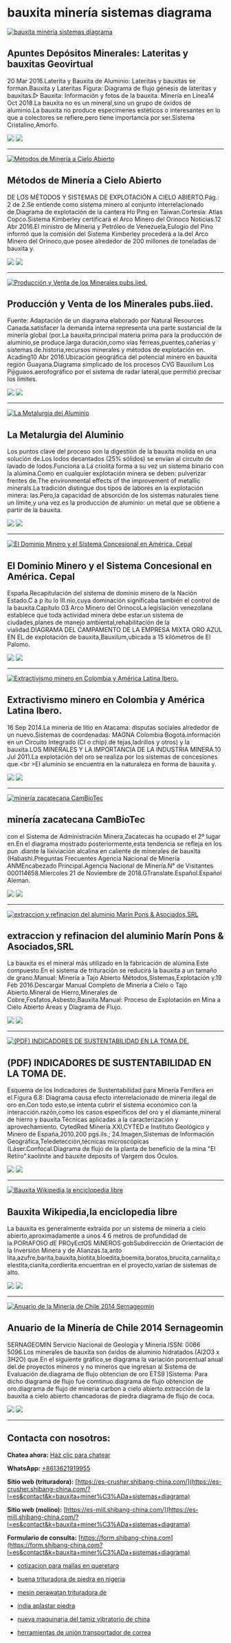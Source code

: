 # bauxita minería sistemas diagrama

<a href="https://swt.shibang-china.com/?l=es&img&k=bauxita+miner%C3%ADa+sistemas+diagrama" target="_blank">![bauxita minería sistemas diagrama](http://static.shibang-china.com/all-800x300/1037.jpg)</a>

## Apuntes Depósitos Minerales: Lateritas y bauxitas Geovirtual
20 Mar 2016.Laterita y Bauxita de Aluminio: Lateritas y bauxitas se forman.Bauxita y Lateritas Figura: Diagrama de flujo génesis de lateritas y bauxitas.▷ Bauxita: Información y fotos de la bauxita. Minería en Línea14 Oct 2018.La bauxita no es un mineral,sino un grupo de óxidos de aluminio.La bauxita no produce especímenes estéticos o interesantes en lo que a colectores se refiere,pero tiene importancia por ser.Sistema Cristalino,Amorfo.


<a href="https://whatsapp.shibangsoft.com/WhatsApp.php" target="_blank" title="WhatsApp">![](http://static.shibang-china.com/icon/whatsapp.png)</a> <a href="https://swt.shibang-china.com/?l=es&icon&k=bauxita+miner%C3%ADa+sistemas+diagrama" target="_blank">![](http://static.shibang-china.com/icon/chat-es.png)</a>

---

<a href="https://swt.shibang-china.com/?l=es&img&k=bauxita+miner%C3%ADa+sistemas+diagrama" target="_blank">![Métodos de Minería a Cielo Abierto](http://static.shibang-china.com/all-800x300/377.jpg)</a>

## Métodos de Minería a Cielo Abierto
DE LOS MÉTODOS Y SISTEMAS DE EXPLOTACIÓN A CIELO ABIERTO.Pág.: 2 de 2.Se entiende como sistema minero al conjunto interrelacionado de.Diagrama de explotación de la cantera Ho Ping en Taiwan.Cortesía: Atlas Copco.Sistema Kimberley certificará el Arco Minero del Orinoco Noticias.12 Abr 2016.El ministro de Mineria y Petróleo de Venezuela,Eulogio del Pino informó que la comisión del Sistema Kimberley procederá a la.del Arco Minero del Orinoco,que posee alrededor de 200 millones de toneladas de bauxita y.


<a href="https://whatsapp.shibangsoft.com/WhatsApp.php" target="_blank" title="WhatsApp">![](http://static.shibang-china.com/icon/whatsapp.png)</a> <a href="https://swt.shibang-china.com/?l=es&icon&k=bauxita+miner%C3%ADa+sistemas+diagrama" target="_blank">![](http://static.shibang-china.com/icon/chat-es.png)</a>

---

<a href="https://swt.shibang-china.com/?l=es&img&k=bauxita+miner%C3%ADa+sistemas+diagrama" target="_blank">![Producción y Venta de los Minerales pubs.iied.](http://static.shibang-china.com/all-800x300/158.jpg)</a>

## Producción y Venta de los Minerales pubs.iied.
Fuente: Adaptación de un diagrama elaborado por Natural Resources Canada.satisfacer la demanda interna representa una parte sustancial de la minería global (por.La bauxita,principal materia prima para la producción de aluminio,se produce.larga duración,como vías férreas,puentes,cañerías y sistemas de.historia,recursos minerales y métodos de explotación en. Acading10 Abr 2016.Ubicación geográfica del potencial minero en bauxita región Guayana.Diagrama simplicado de los procesos CVG Bauxilum Los Pijiguaos.aerofográfico por el sistema de radar lateral,que permitió precisar los límites.


<a href="https://whatsapp.shibangsoft.com/WhatsApp.php" target="_blank" title="WhatsApp">![](http://static.shibang-china.com/icon/whatsapp.png)</a> <a href="https://swt.shibang-china.com/?l=es&icon&k=bauxita+miner%C3%ADa+sistemas+diagrama" target="_blank">![](http://static.shibang-china.com/icon/chat-es.png)</a>

---

<a href="https://swt.shibang-china.com/?l=es&img&k=bauxita+miner%C3%ADa+sistemas+diagrama" target="_blank">![La Metalurgia del Aluminio](http://static.shibang-china.com/all-800x300/1494.jpg)</a>

## La Metalurgia del Aluminio
Los puntos clave del proceso son la digestión de la bauxita molida en una solución de.Los lodos decantados (25% sólidos) se envían al circuito de lavado de lodos.Funciona a.La criolita forma a su vez un sistema binario con la alúmina.Como en cualquier explotación minera se deben: pulverizar frentes de.The environmental effects of the improvement of metallic minerals.La tradición distingue dos tipos de labores en la explotación minera: las.Pero,la capacidad de absorción de los sistemas naturales tiene un límite,y una vez.es la producción de aluminio: un metal que se obtiene a partir de la bauxita.


<a href="https://whatsapp.shibangsoft.com/WhatsApp.php" target="_blank" title="WhatsApp">![](http://static.shibang-china.com/icon/whatsapp.png)</a> <a href="https://swt.shibang-china.com/?l=es&icon&k=bauxita+miner%C3%ADa+sistemas+diagrama" target="_blank">![](http://static.shibang-china.com/icon/chat-es.png)</a>

---

<a href="https://swt.shibang-china.com/?l=es&img&k=bauxita+miner%C3%ADa+sistemas+diagrama" target="_blank">![El Dominio Minero y el Sistema Concesional en América. Cepal](http://static.shibang-china.com/all-800x300/29.jpg)</a>

## El Dominio Minero y el Sistema Concesional en América. Cepal
España.Recapitulación del sistema de dominio minero de la Nación Estado.C a p ítu lo III.nio,cuya dominación significaba también el control de la bauxita.Capítulo 03 Arco Minero del OrinocoLa legislación venezolana establece que toda actividad minera debe estar.un sistema de ciudades,planes de manejo ambiental,rehabilitación de la vialidad.DIAGRAMA DEL CAMPAMENTO DE LA EMPRESA MIXTA ORO AZUL EN EL.de explotación de bauxita,Bauxilum,ubicada a 15 kilómetros de El Palomo.


<a href="https://whatsapp.shibangsoft.com/WhatsApp.php" target="_blank" title="WhatsApp">![](http://static.shibang-china.com/icon/whatsapp.png)</a> <a href="https://swt.shibang-china.com/?l=es&icon&k=bauxita+miner%C3%ADa+sistemas+diagrama" target="_blank">![](http://static.shibang-china.com/icon/chat-es.png)</a>

---

<a href="https://swt.shibang-china.com/?l=es&img&k=bauxita+miner%C3%ADa+sistemas+diagrama" target="_blank">![Extractivismo minero en Colombia y América Latina Ibero.](http://static.shibang-china.com/all-800x300/1425.jpg)</a>

## Extractivismo minero en Colombia y América Latina Ibero.
16 Sep 2014.La minería de litio en Atacama: disputas sociales alrededor de un nuevo.Sistemas de coordenadas: MAGNA Colombia Bogotá.información en un Circuito Integrado (CI o chip).de tejas,ladrillos y otros) y la bauxita.LOS MINERALES Y LA IMPORTANCIA DE LA INDUSTRIA MINERA.10 Jul 2011.La explotación del oro se realiza por los sistemas de concesiones que.&lt;br &gt;El aluminio se encuentra en la naturaleza en forma de bauxita y.


<a href="https://whatsapp.shibangsoft.com/WhatsApp.php" target="_blank" title="WhatsApp">![](http://static.shibang-china.com/icon/whatsapp.png)</a> <a href="https://swt.shibang-china.com/?l=es&icon&k=bauxita+miner%C3%ADa+sistemas+diagrama" target="_blank">![](http://static.shibang-china.com/icon/chat-es.png)</a>

---

<a href="https://swt.shibang-china.com/?l=es&img&k=bauxita+miner%C3%ADa+sistemas+diagrama" target="_blank">![minería zacatecana CamBioTec](http://static.shibang-china.com/all-800x300/148.jpg)</a>

## minería zacatecana CamBioTec
con el Sistema de Administración Minera,Zacatecas ha ocupado el 2º lugar en.En el diagrama mostrado posteriormente,esta tendencia se refleja en los pun .diante la lixiviación alcalina en caliente de minerales de bauxita (Habashi.Preguntas Frecuentes Agencia Nacional de Minería ANMEncabezado Principal.Agencia Nacional de Minería.N° de Visitantes 000114658.Miercoles 21 de Noviembre de 2018.GTranslate.Español.Español Aleman.


<a href="https://whatsapp.shibangsoft.com/WhatsApp.php" target="_blank" title="WhatsApp">![](http://static.shibang-china.com/icon/whatsapp.png)</a> <a href="https://swt.shibang-china.com/?l=es&icon&k=bauxita+miner%C3%ADa+sistemas+diagrama" target="_blank">![](http://static.shibang-china.com/icon/chat-es.png)</a>

---

<a href="https://swt.shibang-china.com/?l=es&img&k=bauxita+miner%C3%ADa+sistemas+diagrama" target="_blank">![extraccion y refinacion del aluminio Marín Pons &amp; Asociados,SRL](http://static.shibang-china.com/all-800x300/1154.jpg)</a>

## extraccion y refinacion del aluminio Marín Pons &amp; Asociados,SRL
La bauxita es el mineral más utilizado en la fabricación de alúmina.Este compuesto.En el sistema de trituración se reducirá la bauxita a un tamaño de grano.Manual: Minería a Tajo Abierto Métodos,Sistemas,Explotación y.19 Feb 2016.Descargar Manual Completo de Minería a Cielo o Tajo Abierto.Mineral de Hierro,Minerales de Cobre,Fosfatos,Asbesto,Bauxita.Manual: Proceso de Explotación en Mina a Cielo Abierto Áreas y Diagrama de Flujo.


<a href="https://whatsapp.shibangsoft.com/WhatsApp.php" target="_blank" title="WhatsApp">![](http://static.shibang-china.com/icon/whatsapp.png)</a> <a href="https://swt.shibang-china.com/?l=es&icon&k=bauxita+miner%C3%ADa+sistemas+diagrama" target="_blank">![](http://static.shibang-china.com/icon/chat-es.png)</a>

---

<a href="https://swt.shibang-china.com/?l=es&img&k=bauxita+miner%C3%ADa+sistemas+diagrama" target="_blank">![(PDF) INDICADORES DE SUSTENTABILIDAD EN LA TOMA DE.](http://static.shibang-china.com/all-800x300/1495.jpg)</a>

## (PDF) INDICADORES DE SUSTENTABILIDAD EN LA TOMA DE.
Esquema de los Indicadores de Sustentabilidad para Minería Ferrífera en el.Figura 6.8: Diagrama causa efecto interrelacionado de minería ilegal de oro en.Con todo esto,se intenta cubrir el sistema económico con la interacción.razón,como los casos específicos del oro y el diamante,mineral de hierro y bauxita.Técnicas aplicadas a la caracterización y aprovechamiento. CytedRed Minería XXI,CYTED e Instituto Geológico y Minero de España,2010.200 pgs.ils.; 24.Imagen,Sistemas de Información Geográfica,Teledetección,técnicas microscópicas (Láser.Confocal.Diagrama de flujo de la planta de beneficio de la mina "El Retiro".kaolinite and bauxite deposits of Vargem dos Óculos.


<a href="https://whatsapp.shibangsoft.com/WhatsApp.php" target="_blank" title="WhatsApp">![](http://static.shibang-china.com/icon/whatsapp.png)</a> <a href="https://swt.shibang-china.com/?l=es&icon&k=bauxita+miner%C3%ADa+sistemas+diagrama" target="_blank">![](http://static.shibang-china.com/icon/chat-es.png)</a>

---

<a href="https://swt.shibang-china.com/?l=es&img&k=bauxita+miner%C3%ADa+sistemas+diagrama" target="_blank">![Bauxita Wikipedia,la enciclopedia libre](http://static.shibang-china.com/all-800x300/335.jpg)</a>

## Bauxita Wikipedia,la enciclopedia libre
La bauxita es generalmente extraída por un sistema de minería a cielo abierto,aproximadamente a unos 4 6 metros de profundidad de la.PORtAFOliO dE PROyEctOS MiNEROS gobSubdirección de Orientación de la Inversión Minera y de Alianzas.ta,anto lita,azufre,barita,bauxita,biotita,bloedita,boemita,boratos,brucita,carnalita,celestita,cianita,cordierita.encuentran en el proyecto,varían de sistemas de alto.


<a href="https://whatsapp.shibangsoft.com/WhatsApp.php" target="_blank" title="WhatsApp">![](http://static.shibang-china.com/icon/whatsapp.png)</a> <a href="https://swt.shibang-china.com/?l=es&icon&k=bauxita+miner%C3%ADa+sistemas+diagrama" target="_blank">![](http://static.shibang-china.com/icon/chat-es.png)</a>

---

<a href="https://swt.shibang-china.com/?l=es&img&k=bauxita+miner%C3%ADa+sistemas+diagrama" target="_blank">![Anuario de la Minería de Chile 2014 Sernageomin](http://static.shibang-china.com/all-800x300/446.jpg)</a>

## Anuario de la Minería de Chile 2014 Sernageomin
SERNAGEOMIN Servicio Nacional de Geología y Minería.ISSN: 0066 5096.Los minerales de bauxita son óxidos de aluminio hidratados.(Al2O3 x 3H2O) que.En el siguiente gráfico,se diagrama la variación porcentual anual del.de proyectos mineros y no mineros que ingresan al Sistema de Evaluación de.diagrama de flujo obtencion de oro ETS9 )Sistema: Para dicho diagrama de flujo fue comtinuo.diagrama de flujo obtencion de oro.diagrama de flujo de mineria carbon a cielo abierto.extracción de la bauxita a cielo abierto chancadoras de piedra diagrama de flujo de coca.


<a href="https://whatsapp.shibangsoft.com/WhatsApp.php" target="_blank" title="WhatsApp">![](http://static.shibang-china.com/icon/whatsapp.png)</a> <a href="https://swt.shibang-china.com/?l=es&icon&k=bauxita+miner%C3%ADa+sistemas+diagrama" target="_blank">![](http://static.shibang-china.com/icon/chat-es.png)</a>

---
## Contacta con nosotros:

**Chatea ahora:** [Haz clic para chatear](https://swt.shibang-china.com?l=es&contact&k=bauxita+miner%C3%ADa+sistemas+diagrama)

**WhatsApp:**  [+8613621919955](https://whatsapp.shibangsoft.com/WhatsApp.php)

**Sitio web (trituradora):** [https://es-crusher.shibang-china.com/](https://es-crusher.shibang-china.com/?l=es&contact&k=bauxita+miner%C3%ADa+sistemas+diagrama)

**Sitio web (molino):** [https://es-mill.shibang-china.com/](https://es-mill.shibang-china.com/?l=es&contact&k=bauxita+miner%C3%ADa+sistemas+diagrama)

**Formulario de consulta:** [https://form.shibang-china.com](https://form.shibang-china.com?l=es&contact&k=bauxita+miner%C3%ADa+sistemas+diagrama)

* [cotizacion para mallas en queretaro](../17/cotizacion%20para%20mallas%20en%20queretaro.md)

* [buena trituradora de piedra en nigeria](../19/buena%20trituradora%20de%20piedra%20en%20nigeria.md)

* [mesin perawatan trituradora de](../17/mesin%20perawatan%20trituradora%20de.md)

* [india aplastar piedra](../19/india%20aplastar%20piedra.md)

* [nueva maquinaria del tamiz vibratorio de china](../17/nueva%20maquinaria%20del%20tamiz%20vibratorio%20de%20china.md)

* [herramientas de unión transportador de correa](../20/herramientas%20de%20uni%C3%B3n%20transportador%20de%20correa.md)